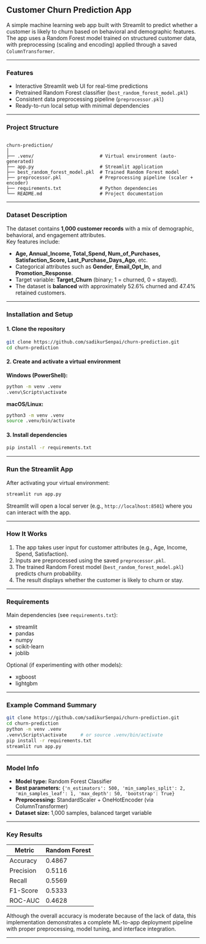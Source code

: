 ## Customer Churn Prediction App

A simple machine learning web app built with Streamlit to predict whether a customer is likely to churn based on behavioral and demographic features.  
The app uses a Random Forest model trained on structured customer data, with preprocessing (scaling and encoding) applied through a saved `ColumnTransformer`.

---

### Features

* Interactive Streamlit web UI for real-time predictions  
* Pretrained Random Forest classifier (`best_random_forest_model.pkl`)  
* Consistent data preprocessing pipeline (`preprocessor.pkl`)  
* Ready-to-run local setup with minimal dependencies  

---

### Project Structure

```

churn-prediction/
│
├── .venv/                        # Virtual environment (auto-generated)
├── app.py                        # Streamlit application
├── best_random_forest_model.pkl  # Trained Random Forest model
├── preprocessor.pkl              # Preprocessing pipeline (scaler + encoder)
├── requirements.txt              # Python dependencies
└── README.md                     # Project documentation

````

---

### Dataset Description

The dataset contains **1,000 customer records** with a mix of demographic, behavioral, and engagement attributes.  
Key features include:

- **Age, Annual_Income, Total_Spend, Num_of_Purchases, Satisfaction_Score, Last_Purchase_Days_Ago**, etc.  
- Categorical attributes such as **Gender**, **Email_Opt_In**, and **Promotion_Response**.  
- Target variable: **Target_Churn** (binary; 1 = churned, 0 = stayed).  
- The dataset is **balanced** with approximately 52.6% churned and 47.4% retained customers.

---

### Installation and Setup

#### 1. Clone the repository

```bash
git clone https://github.com/sadikurSenpai/churn-prediction.git
cd churn-prediction
````

#### 2. Create and activate a virtual environment

**Windows (PowerShell):**

```bash
python -m venv .venv
.venv\Scripts\activate
```

**macOS/Linux:**

```bash
python3 -m venv .venv
source .venv/bin/activate
```

#### 3. Install dependencies

```bash
pip install -r requirements.txt
```

---

### Run the Streamlit App

After activating your virtual environment:

```bash
streamlit run app.py
```

Streamlit will open a local server (e.g., `http://localhost:8501`) where you can interact with the app.

---

### How It Works

1. The app takes user input for customer attributes (e.g., Age, Income, Spend, Satisfaction).
2. Inputs are preprocessed using the saved `preprocessor.pkl`.
3. The trained Random Forest model (`best_random_forest_model.pkl`) predicts churn probability.
4. The result displays whether the customer is likely to churn or stay.

---

### Requirements

Main dependencies (see `requirements.txt`):

* streamlit
* pandas
* numpy
* scikit-learn
* joblib

Optional (if experimenting with other models):

* xgboost
* lightgbm

---

### Example Command Summary

```bash
git clone https://github.com/sadikurSenpai/churn-prediction.git
cd churn-prediction
python -m venv .venv
.venv\Scripts\activate     # or source .venv/bin/activate
pip install -r requirements.txt
streamlit run app.py
```

---

### Model Info

* **Model type:** Random Forest Classifier
* **Best parameters:**
  `{'n_estimators': 500, 'min_samples_split': 2, 'min_samples_leaf': 1, 'max_depth': 50, 'bootstrap': True}`
* **Preprocessing:** StandardScaler + OneHotEncoder (via ColumnTransformer)
* **Dataset size:** 1,000 samples, balanced target variable

---

### Key Results

| Metric    | Random Forest |
| --------- | ------------- |
| Accuracy  | 0.4867        |
| Precision | 0.5116        |
| Recall    | 0.5569        |
| F1-Score  | 0.5333        |
| ROC-AUC   | 0.4628        |

Although the overall accuracy is moderate because of the lack of data, this implementation demonstrates a complete ML-to-app deployment pipeline with proper preprocessing, model tuning, and interface integration.

---
